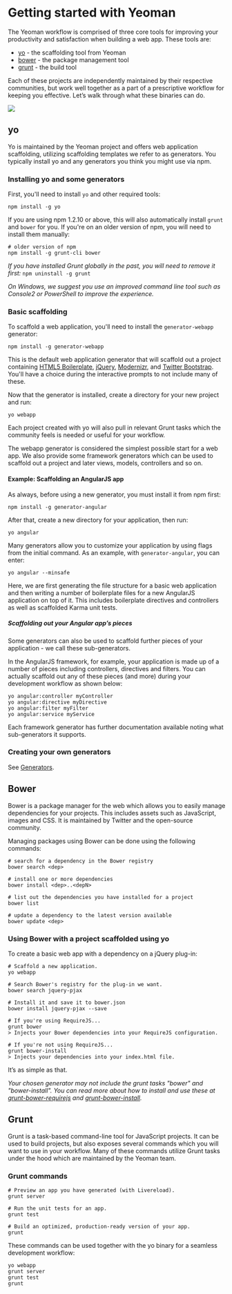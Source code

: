 # Getting started with Yeoman

The Yeoman workflow is comprised of three core tools for improving your productivity and satisfaction when building a web app. These tools are:

* [yo](https://github.com/yeoman/yo) - the scaffolding tool from Yeoman
* [bower](http://bower.io) - the package management tool
* [grunt](http://gruntjs.com) - the build tool

Each of these projects are independently maintained by their respective communities, but work well together as a part of a prescriptive workflow for keeping you effective. Let’s walk through what these binaries can do.

<p class="toolset">
  <img class="full" src="https://raw.github.com/yeoman/yeoman.io/gh-pages/media/workflow.jpg">
</p>

## yo 

Yo is maintained by the Yeoman project and offers web application scaffolding, utilizing scaffolding templates we refer to as generators. You typically install yo and any generators you think you might use via npm.

### Installing yo and some generators

First, you'll need to install `yo` and other required tools:

```
npm install -g yo
```

If you are using npm 1.2.10 or above, this will also automatically install `grunt` and `bower` for you. If you're on an older version of npm, you will need to install them manually:

```
# older version of npm
npm install -g grunt-cli bower
```

*If you have installed Grunt globally in the past, you will need to remove it first:* `npm uninstall -g grunt`

*On Windows, we suggest you use an improved command line tool such as Console2 or PowerShell to improve the experience.*


### Basic scaffolding

To scaffold a web application, you'll need to install the `generator-webapp` generator:

```
npm install -g generator-webapp
```

This is the default web application generator that will scaffold out a project containing [HTML5 Boilerplate](http://html5boilerplate.com), [jQuery](http://jquery.com), [Modernizr](http://modernizr.com), and [Twitter Bootstrap](http://twitter.github.com/bootstrap). You'll have a choice during the interactive prompts to not include many of these.

Now that the generator is installed, create a directory for your new project and run:

```
yo webapp
```

Each project created with yo will also pull in relevant Grunt tasks which the community feels is needed or useful for your workflow.

The webapp generator is considered the simplest possible start for a web app. We also provide some framework generators which can be used to scaffold out a project and later views, models, controllers and so on. 


#### Example: Scaffolding an AngularJS app

As always, before using a new generator, you must install it from npm first:

```
npm install -g generator-angular
```

After that, create a new directory for your application, then run:

```
yo angular
```

Many generators allow you to customize your application by using flags from the initial command. As an example, with `generator-angular`, you can enter:

```
yo angular --minsafe
```

Here, we are first generating the file structure for a basic web application and then writing a number of boilerplate files for a new AngularJS application on top of it. This includes boilerplate directives and controllers as well as scaffolded Karma unit tests.


##### Scaffolding out your Angular app’s pieces

Some generators can also be used to scaffold further pieces of your application - we call these sub-generators.

In the AngularJS framework, for example, your application is made up of a number of pieces including controllers, directives and filters. You can actually scaffold out any of these pieces (and more) during your development workflow as shown below:

```
yo angular:controller myController
yo angular:directive myDirective
yo angular:filter myFilter
yo angular:service myService
```

Each framework generator has further documentation available noting what sub-generators it supports.

### Creating your own generators

See [Generators](https://github.com/yeoman/yeoman/wiki/Generators).


## Bower

Bower is a package manager for the web which allows you to easily manage dependencies for your projects. This includes assets such as JavaScript, images and CSS. It is maintained by Twitter and the open-source community.

Managing packages using Bower can be done using the following commands:

```
# search for a dependency in the Bower registry
bower search <dep>

# install one or more dependencies
bower install <dep>..<depN>

# list out the dependencies you have installed for a project
bower list

# update a dependency to the latest version available
bower update <dep>
```

### Using Bower with a project scaffolded using yo

To create a basic web app with a dependency on a jQuery plug-in:

```
# Scaffold a new application.
yo webapp

# Search Bower's registry for the plug-in we want.
bower search jquery-pjax

# Install it and save it to bower.json
bower install jquery-pjax --save

# If you're using RequireJS...
grunt bower
> Injects your Bower dependencies into your RequireJS configuration.

# If you're not using RequireJS...
grunt bower-install
> Injects your dependencies into your index.html file.
```

It’s as simple as that.

*Your chosen generator may not include the grunt tasks "bower" and "bower-install". You can read more about how to install and use these at [grunt-bower-requirejs](https://github.com/yeoman/grunt-bower-requirejs) and [grunt-bower-install](https://github.com/stephenplusplus/grunt-bower-install).*


## Grunt

Grunt is a task-based command-line tool for JavaScript projects. It can be used to build projects, but also exposes several commands which you will want to use in your workflow. Many of these commands utilize Grunt tasks under the hood which are maintained by the Yeoman team.

### Grunt commands

```
# Preview an app you have generated (with Livereload).
grunt server

# Run the unit tests for an app.
grunt test

# Build an optimized, production-ready version of your app.
grunt
```

These commands can be used together with the yo binary for a seamless development workflow:

```
yo webapp
grunt server
grunt test
grunt
```